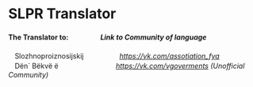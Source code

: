# SLPR Translator

#### The Translator to:ㅤㅤㅤㅤㅤ*Link to Community of language*
ㅤSlozhnoproiznosijskijㅤㅤㅤㅤ ㅤ *https://vk.com/assotiation_fya* \
ㅤDёn` Bёkvё ёㅤㅤㅤㅤㅤㅤㅤㅤㅤ*https://vk.com/vgoverments (Unofficial Community)* 

 
